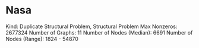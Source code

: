 # Nasa

Kind: Duplicate Structural Problem, Structural Problem
Max Nonzeros: 2677324
Number of Graphs: 11
Number of Nodes (Median): 6691
Number of Nodes (Range): 1824 - 54870